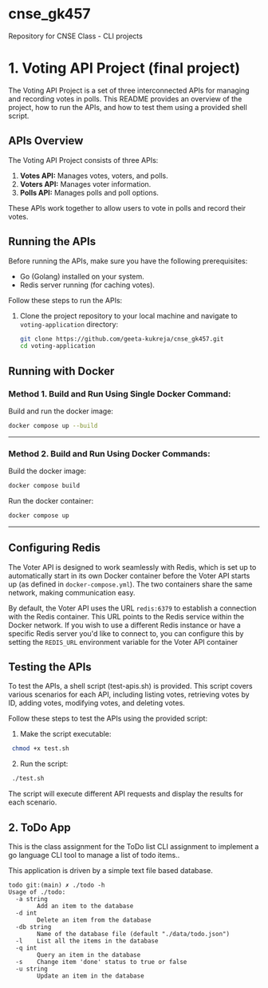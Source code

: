 # cnse_gk457
Repository for CNSE Class - CLI projects
# 1. Voting API Project (final project)

The Voting API Project is a set of three interconnected APIs for managing and recording votes in polls. This README provides an overview of the project, how to run the APIs, and how to test them using a provided shell script.

## APIs Overview

The Voting API Project consists of three APIs:

1. **Votes API:** Manages votes, voters, and polls.
2. **Voters API:** Manages voter information.
3. **Polls API:** Manages polls and poll options.

These APIs work together to allow users to vote in polls and record their votes.

## Running the APIs

Before running the APIs, make sure you have the following prerequisites:

- Go (Golang) installed on your system.
- Redis server running (for caching votes).

Follow these steps to run the APIs:

1. Clone the project repository to your local machine and navigate to `voting-application` directory:

   ```bash
   git clone https://github.com/geeta-kukreja/cnse_gk457.git
   cd voting-application
   ```

## Running with Docker

### Method 1. Build and Run Using Single Docker Command:

Build and run the docker image:

```bash
docker compose up --build
```

-----

### Method 2. Build and Run Using Docker Commands:

Build the docker image:

```bash
docker compose build
```

Run the docker container:

```bash
docker compose up
```

-----

## Configuring Redis

The Voter API is designed to work seamlessly with Redis, which is set up to automatically start in its own Docker container before the Voter API starts up (as defined in `docker-compose.yml`). The two containers share the same network, making communication easy.

By default, the Voter API uses the URL `redis:6379` to establish a connection with the Redis container. This URL points to the Redis service within the Docker network. If you wish to use a different Redis instance or have a specific Redis server you'd like to connect to, you can configure this by setting the `REDIS_URL` environment variable for the Voter API container

## Testing the APIs

To test the APIs, a shell script (test-apis.sh) is provided. This script covers various scenarios for each API, including listing votes, retrieving votes by ID, adding votes, modifying votes, and deleting votes.

Follow these steps to test the APIs using the provided script:

1. Make the script executable:
  ```bash
   chmod +x test.sh
   ```

2. Run the script:
  ```bash
   ./test.sh
   ```

The script will execute different API requests and display the results for each scenario.


##  2. ToDo App


This is the class assignment for the ToDo list CLI assignment to implement a go language CLI tool to manage a list of todo items..

This application is driven by a simple text file based database.  


```
todo git:(main) ✗ ./todo -h
Usage of ./todo:
  -a string
        Add an item to the database
  -d int
        Delete an item from the database
  -db string
        Name of the database file (default "./data/todo.json")
  -l    List all the items in the database
  -q int
        Query an item in the database
  -s    Change item 'done' status to true or false
  -u string
        Update an item in the database
  ```


